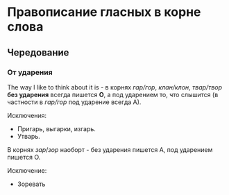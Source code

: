# Правописание гласных в корне слова

## Чередование

### От ударения

The way I like to think about it is - в корнях *гар/гор*, *клан/клон*, *твар/твор* **без ударения** всегда пишется **О**, а под ударением то, что слышится (в частности в *гар/гор* под ударение всегда А).

Исключения:
- Пригарь, выгарки, изгарь.
- Утварь.


В корнях *зар*/*зор* наоборт - без ударения пишется А, под ударением пишется О.

Исключение:
- Зоревать
